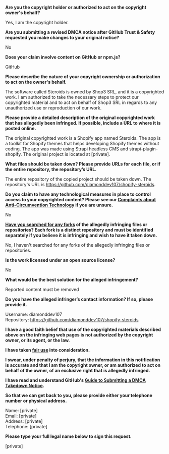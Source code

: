 **Are you the copyright holder or authorized to act on the copyright owner's behalf?**

Yes, I am the copyright holder.

**Are you submitting a revised DMCA notice after GitHub Trust & Safety requested you make changes to your original notice?**

No

**Does your claim involve content on GitHub or npm.js?**

GitHub

**Please describe the nature of your copyright ownership or authorization to act on the owner's behalf.**

The software called Steroids is owned by Shop3 SRL, and it is a copyrighted work. I am authorized to take the necessary steps to protect our copyrighted material and to act on behalf of Shop3 SRL in regards to any unauthorized use or reproduction of our work.

**Please provide a detailed description of the original copyrighted work that has allegedly been infringed. If possible, include a URL to where it is posted online.**

The original copyrighted work is a Shopify app named Steroids. The app is a toolkit for Shopify themes that helps developing Shopify themes without coding. The app was made using Strapi headless CMS and strapi-plugin-shopify. The original project is located at [private].

**What files should be taken down? Please provide URLs for each file, or if the entire repository, the repository’s URL.**

The entire repository of the copied project should be taken down. The repository's URL is https://github.com/diamonddev107/shopify-steroids.

**Do you claim to have any technological measures in place to control access to your copyrighted content? Please see our <a href="https://docs.github.com/articles/guide-to-submitting-a-dmca-takedown-notice#complaints-about-anti-circumvention-technology">Complaints about Anti-Circumvention Technology</a> if you are unsure.**

No

**<a href="https://docs.github.com/articles/dmca-takedown-policy#b-what-about-forks-or-whats-a-fork">Have you searched for any forks</a> of the allegedly infringing files or repositories? Each fork is a distinct repository and must be identified separately if you believe it is infringing and wish to have it taken down.**

No, I haven't searched for any forks of the allegedly infringing files or repositories.

**Is the work licensed under an open source license?**

No

**What would be the best solution for the alleged infringement?**

Reported content must be removed

**Do you have the alleged infringer’s contact information? If so, please provide it.**

Username: diamonddev107  
Repository: https://github.com/diamonddev107/shopify-steroids

**I have a good faith belief that use of the copyrighted materials described above on the infringing web pages is not authorized by the copyright owner, or its agent, or the law.**

**I have taken <a href="https://www.lumendatabase.org/topics/22">fair use</a> into consideration.**

**I swear, under penalty of perjury, that the information in this notification is accurate and that I am the copyright owner, or am authorized to act on behalf of the owner, of an exclusive right that is allegedly infringed.**

**I have read and understand GitHub's <a href="https://docs.github.com/articles/guide-to-submitting-a-dmca-takedown-notice/">Guide to Submitting a DMCA Takedown Notice</a>.**

**So that we can get back to you, please provide either your telephone number or physical address.**

Name: [private]  
Email: [private]  
Address: [private]  
Telephone: [private]  

**Please type your full legal name below to sign this request.**

[private]
